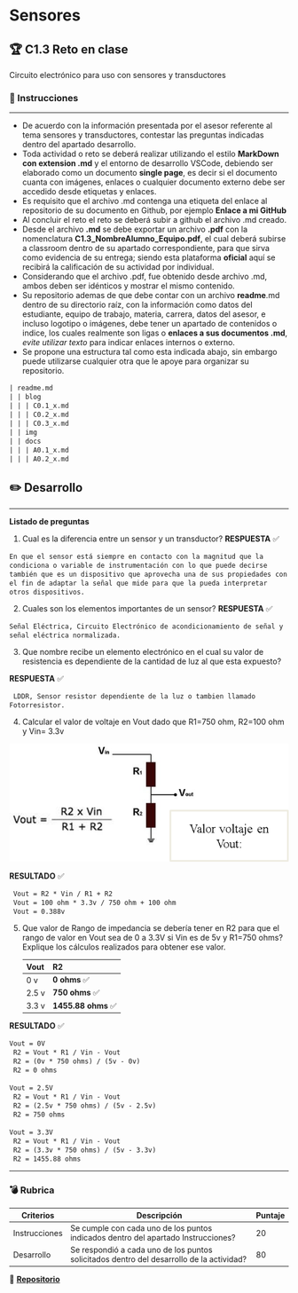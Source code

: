 # Sensores

## :trophy: C1.3 Reto en clase

Circuito electrónico para uso con sensores y transductores

### :blue_book: Instrucciones
___

- De acuerdo con la información presentada por el asesor referente al tema sensores y transductores, contestar las preguntas indicadas dentro del apartado desarrollo.
- Toda actividad o reto se deberá realizar utilizando el estilo **MarkDown con extension .md** y el entorno de desarrollo VSCode, debiendo ser elaborado como un documento **single page**, es decir si el documento cuanta con imágenes, enlaces o cualquier documento externo debe ser accedido desde etiquetas y enlaces.
- Es requisito que el archivo .md contenga una etiqueta del enlace al repositorio de su documento en Github, por ejemplo **Enlace a mi GitHub**
- Al concluir el reto el reto se deberá subir a github el archivo .md creado.
- Desde el archivo **.md** se debe exportar un archivo **.pdf** con la nomenclatura **C1.3_NombreAlumno_Equipo.pdf**, el cual deberá subirse a classroom dentro de su apartado correspondiente, para que sirva como evidencia de su entrega; siendo esta plataforma **oficial** aquí se recibirá la calificación de su actividad por individual.
- Considerando que el archivo .pdf, fue obtenido desde archivo .md, ambos deben ser idénticos y mostrar el mismo contenido.
- Su repositorio ademas de que debe contar con un archivo **readme**.md dentro de su directorio raíz, con la información como datos del estudiante, equipo de trabajo, materia, carrera, datos del asesor, e incluso logotipo o imágenes, debe tener un apartado de contenidos o indice, los cuales realmente son ligas o **enlaces a sus documentos .md**, _evite utilizar texto_ para indicar enlaces internos o externo.
- Se propone una estructura tal como esta indicada abajo, sin embargo puede utilizarse cualquier otra que le apoye para organizar su repositorio.


```  
| readme.md
| | blog
| | | C0.1_x.md
| | | C0.2_x.md
| | | C0.3_x.md
| | img
| | docs
| | | A0.1_x.md
| | | A0.2_x.md
```

## :pencil2: Desarrollo

___

**Listado de preguntas**

1. Cual es la diferencia entre un sensor y un transductor?
   **RESPUESTA** :white_check_mark: 
 ```
En que el sensor está siempre en contacto con la magnitud que la condiciona o variable de instrumentación con lo que puede decirse también que es un dispositivo que aprovecha una de sus propiedades con el fin de adaptar la señal que mide para que la pueda interpretar otros dispositivos.
 
  ```

2. Cuales son los elementos importantes de un sensor?
**RESPUESTA** :white_check_mark: 
 ```
Señal Eléctrica, Circuito Electrónico de acondicionamiento de señal y señal eléctrica normalizada.
  ```
3. Que nombre recibe un elemento electrónico en el cual su valor de resistencia es dependiente de la cantidad de luz al que esta expuesto? 

**RESPUESTA** :white_check_mark: 
 ```
  LDDR, Sensor resistor dependiente de la luz o tambien llamado Fotorresistor.
  ```
4. Calcular el valor de voltaje en Vout dado que R1=750 ohm, R2=100 ohm y Vin= 3.3v

![SensoresTransductoresCircuitoVout](../img/C1.x_SensoresTransductoresCircuitoVout.png)

**RESULTADO** :white_check_mark: 
 ```
  Vout = R2 * Vin / R1 + R2
  Vout = 100 ohm * 3.3v / 750 ohm + 100 ohm 
  Vout = 0.388v
  ```


5. Que valor de Rango de impedancia se debería tener en R2 para que el rango de valor en Vout sea de 0 a 3.3V si Vin es de 5v y R1=750 ohms? Explique los cálculos realizados para obtener ese valor.

    Vout | R2 |
    ----|----|
    0 v | **0 ohms** :white_check_mark: |
    2.5 v | **750 ohms** :white_check_mark: |
    3.3 v | **1455.88 ohms** :white_check_mark: |

**RESULTADO** :white_check_mark: 
 ```
 Vout = 0V
  R2 = Vout * R1 / Vin - Vout
  R2 = (0v * 750 ohms) / (5v - 0v)
  R2 = 0 ohms

 Vout = 2.5V
  R2 = Vout * R1 / Vin - Vout
  R2 = (2.5v * 750 ohms) / (5v - 2.5v)
  R2 = 750 ohms

 Vout = 3.3V
  R2 = Vout * R1 / Vin - Vout
  R2 = (3.3v * 750 ohms) / (5v - 3.3v)
  R2 = 1455.88 ohms
  ```
___

### :bomb: Rubrica

| Criterios     | Descripción                                                                                  | Puntaje |
| ------------- | -------------------------------------------------------------------------------------------- | ------- |
| Instrucciones | Se cumple con cada uno de los puntos indicados dentro del apartado Instrucciones?            | 20 |
| Desarrollo    | Se respondió a cada uno de los puntos solicitados dentro del desarrollo de la actividad?     | 80      |

:rotating_light: [**Repositorio**](https://github.com/MartinHQ23/SistemasProgramables)
